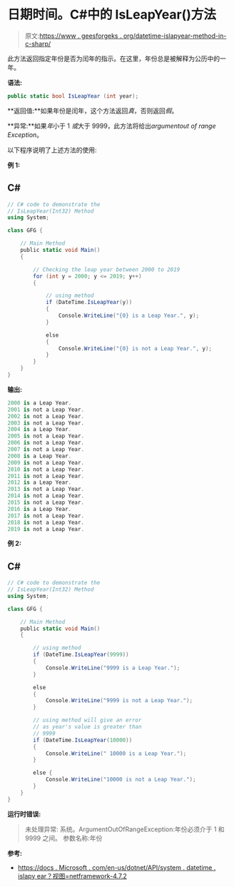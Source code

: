 # 日期时间。C#中的 IsLeapYear()方法

> 原文:[https://www . geesforgeks . org/datetime-islapyear-method-in-c-sharp/](https://www.geeksforgeeks.org/datetime-isleapyear-method-in-c-sharp/)

此方法返回指定年份是否为闰年的指示。在这里，年份总是被解释为公历中的一年。

**语法:**

```cs
public static bool IsLeapYear (int year);
```

**返回值:**如果年份是闰年，这个方法返回*真*，否则返回*假*。

**异常:**如果*年*小于 1 *或*大于 9999，此方法将给出*argumentout of range Exception*。

以下程序说明了上述方法的使用:

**例 1:**

## C#

```cs
// C# code to demonstrate the
// IsLeapYear(Int32) Method
using System;

class GFG {

    // Main Method
    public static void Main()
    {

        // Checking the leap year between 2000 to 2019
        for (int y = 2000; y <= 2019; y++)
        {

            // using method
            if (DateTime.IsLeapYear(y))
            {
                Console.WriteLine("{0} is a Leap Year.", y);
            }

            else
            {
                Console.WriteLine("{0} is not a Leap Year.", y);
            }
        }
    }
}
```

**输出:**

```cs
2000 is a Leap Year.
2001 is not a Leap Year.
2002 is not a Leap Year.
2003 is not a Leap Year.
2004 is a Leap Year.
2005 is not a Leap Year.
2006 is not a Leap Year.
2007 is not a Leap Year.
2008 is a Leap Year.
2009 is not a Leap Year.
2010 is not a Leap Year.
2011 is not a Leap Year.
2012 is a Leap Year.
2013 is not a Leap Year.
2014 is not a Leap Year.
2015 is not a Leap Year.
2016 is a Leap Year.
2017 is not a Leap Year.
2018 is not a Leap Year.
2019 is not a Leap Year.
```

**例 2:**

## C#

```cs
// C# code to demonstrate the
// IsLeapYear(Int32) Method
using System;

class GFG {

    // Main Method
    public static void Main()
    {

        // using method
        if (DateTime.IsLeapYear(9999))
        {
            Console.WriteLine("9999 is a Leap Year.");
        }

        else
        {
            Console.WriteLine("9999 is not a Leap Year.");
        }

        // using method will give an error
        // as year's value is greater than
        // 9999
        if (DateTime.IsLeapYear(10000))
        {
            Console.WriteLine(" 10000 is a Leap Year.");
        }

        else {
            Console.WriteLine("10000 is not a Leap Year.");
        }
    }
}
```

**运行时错误:**

> 未处理异常:
> 系统。ArgumentOutOfRangeException:年份必须介于 1 和 9999 之间。
> 参数名称:年份

**参考:**

*   [https://docs . Microsoft . com/en-us/dotnet/API/system . datetime . islapy ear？视图=netframework-4.7.2](https://docs.microsoft.com/en-us/dotnet/api/system.datetime.isleapyear?view=netframework-4.7.2)
